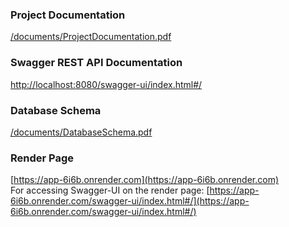 ### Project Documentation
[/documents/ProjectDocumentation.pdf](/documents/ProjectDocumentation.pdf)

### Swagger REST API Documentation
[http://localhost:8080/swagger-ui/index.html#/](http://localhost:8080/swagger-ui/index.html#/)

### Database Schema
[/documents/DatabaseSchema.pdf](/documents/DatabaseSchema.pdf)

### Render Page
[https://app-6i6b.onrender.com](https://app-6i6b.onrender.com) <br>
For accessing Swagger-UI on the render page: [https://app-6i6b.onrender.com/swagger-ui/index.html#/](https://app-6i6b.onrender.com/swagger-ui/index.html#/)
